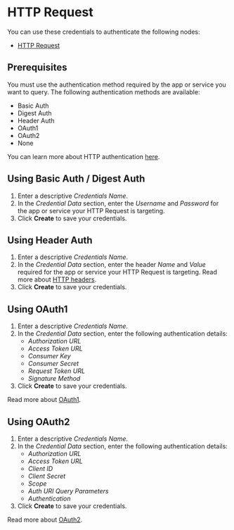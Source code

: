 # HTTP Request

You can use these credentials to authenticate the following nodes:

- [HTTP Request](/integrations/core-nodes/n8n-nodes-base.httpRequest/)

## Prerequisites

You must use the authentication method required by the app or service you want to query. The following authentication methods are available:

* Basic Auth
* Digest Auth
* Header Auth
* OAuth1
* OAuth2
* None

You can learn more about HTTP authentication [here](https://developer.mozilla.org/en-US/docs/Web/HTTP/Authentication#see_also).

## Using Basic Auth / Digest Auth

1. Enter a descriptive *Credentials Name*.
2. In the *Credential Data* section, enter the *Username* and *Password* for the app or service your HTTP Request is targeting. 
3. Click **Create** to save your credentials.

## Using Header Auth

1. Enter a descriptive *Credentials Name*.
2. In the *Credential Data* section, enter the header *Name* and *Value* required for the app or service your HTTP Request is targeting. Read more about [HTTP headers](https://developer.mozilla.org/en-US/docs/Web/HTTP/Headers#authentication).
3. Click **Create** to save your credentials.

## Using OAuth1

1. Enter a descriptive *Credentials Name*.
2. In the *Credential Data* section, enter the following authentication details:
    * *Authorization URL*
    * *Access Token URL*
    * *Consumer Key*
    * *Consumer Secret*
    * *Request Token URL*
    * *Signature Method*
3. Click **Create** to save your credentials.

Read more about [OAuth1](https://oauth.net/1/).

## Using OAuth2

1. Enter a descriptive *Credentials Name*.
2. In the *Credential Data* section, enter the following authentication details:
    * *Authorization URL*
    * *Access Token URL*
    * *Client ID*
    * *Client Secret*
    * *Scope*
    * *Auth URI Query Parameters*
    * *Authentication*
3. Click **Create** to save your credentials.

Read more about [OAuth2](https://oauth.net/2/).
